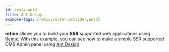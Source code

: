 ```yaml
---
id: remix-antd
title: Ant Design
example-tags: [remix,router-provider,antd]
---
```


**refine** allows you to build your **SSR** supported web applications using [Remix](https://remix.run/). With this example, you can see how to make a simple SSR supported CMS Admin panel using [Ant Design](https://ant.design/).

<StackblitzExample path="remix-antd" />
